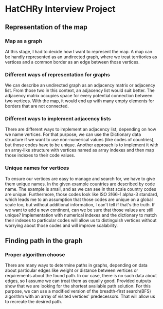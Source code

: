 # HatCHRy Interview Project
## Representation of the map
### Map as a graph
At this stage, I had to decide how I want to represent the map.
A map can be handly represented as an undirected graph, where we treat territories as vertices and a common border as an edge between those vertices.

### Different ways of representation for graphs
We can describe an undirected graph as an adjacency matrix or adjacency list. From those two in this context, an adjacency list would suit better. The adjacency matrix occupies space for every potential connection between two vertices. With the map, it would end up with many empty elements for borders that are not connected.

### Different ways to implement adjacency lists
There are different ways to implement an adjacency list, depending on how we name vertices. For that purpose, we can use the Dictionary data structure if we want to use non-numerical values (like codes of countries), but those codes have to be unique. Another approach is to implement it with an array-like structure with vertices named as array indexes and then map those indexes to their code values.

### Unique names for vertices
To ensure our vertices are easy to manage and search for, we have to give them unique names. In the given example countries are described by code name. The example is small, and as we can see in that scale country codes are unique. Furthermore, those codes look like ISO 3166-1 alpha-3 standard, which leads me to an assumption that those codes are unique on a global scale too, but without additional information, I can't tell if that's the truth. If we want to add a new continent, can we be sure that those values are still unique? Implementation with numerical indexes and the dictionary to match their indexes to particular codes will allow us to distinguish vertices without worrying about those codes and will improve scalability.

## Finding path in the graph
### Proper algorithm choose
There are many ways to determine paths in graphs, depending on data about particular edges like weight or distance between vertices or requirements about the found path. In our case, there is no such data about edges, so I assume we can treat them as equally good. Provided outputs show that we are looking for the shortest available path solution. For this purpose, we can use a modified version of the breadth-first search(BFS) algorithm with an array of visited vertices' predecessors. That will allow us to recreate the desired path.